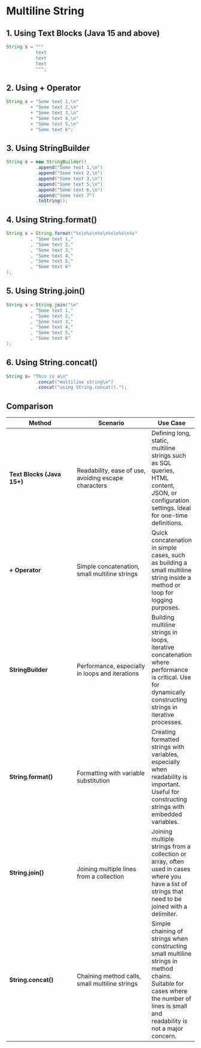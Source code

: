 # Multiline String

## 1. Using Text Blocks (Java 15 and above)

```java
String s = """
           text
           text
           text
           """;
```

## 2. Using + Operator

```java
String s = "Some text 1,\n"
         + "Some text 2,\n"
         + "Some text 3,\n"
         + "Some text 4,\n"
         + "Some text 5,\n"
         + "Some text 6";
```

## 3. Using StringBuilder

```java
String s = new StringBuilder()
           .append("Some text 1,\n")
           .append("Some text 2,\n")
           .append("Some text 3,\n")
           .append("Some text 5,\n")
           .append("Some text 6,\n")
           .append("Some text 7")
           .toString();
```

## 4. Using String.format()

```java
String s = String.format("%s\n%s\n%s\n%s\n%s\n%s"
         , "Some text 1,"
         , "Some text 2,"
         , "Some text 3,"
         , "Some text 4,"
         , "Some text 5,"
         , "Some text 6"
);
```

## 5. Using String.join()

```java
String s = String.join("\n"
         , "Some text 1,"
         , "Some text 2,"
         , "Some text 3,"
         , "Some text 4,"
         , "Some text 5,"
         , "Some text 6"
);
```

## 6. Using String.concat()

```java
String s= "This is a\n"
           .concat("multiline string\n")
           .concat("using String.concat().");
```



## Comparison

<table data-full-width="true"><thead><tr><th width="201">Method</th><th width="240">Scenario</th><th>Use Case</th></tr></thead><tbody><tr><td><strong>Text Blocks (Java 15+)</strong></td><td>Readability, ease of use, avoiding escape characters</td><td>Defining long, static, multiline strings such as SQL queries, HTML content, JSON, or configuration settings. Ideal for one-time definitions.</td></tr><tr><td><strong>+ Operator</strong></td><td>Simple concatenation, small multiline strings</td><td>Quick concatenation in simple cases, such as building a small multiline string inside a method or loop for logging purposes.</td></tr><tr><td><strong>StringBuilder</strong></td><td>Performance, especially in loops and iterations</td><td>Building multiline strings in loops, iterative concatenation where performance is critical. Use for dynamically constructing strings in iterative processes.</td></tr><tr><td><strong>String.format()</strong></td><td>Formatting with variable substitution</td><td>Creating formatted strings with variables, especially when readability is important. Useful for constructing strings with embedded variables.</td></tr><tr><td><strong>String.join()</strong></td><td>Joining multiple lines from a collection</td><td>Joining multiple strings from a collection or array, often used in cases where you have a list of strings that need to be joined with a delimiter.</td></tr><tr><td><strong>String.concat()</strong></td><td>Chaining method calls, small multiline strings</td><td>Simple chaining of strings when constructing small multiline strings in method chains. Suitable for cases where the number of lines is small and readability is not a major concern.</td></tr></tbody></table>
